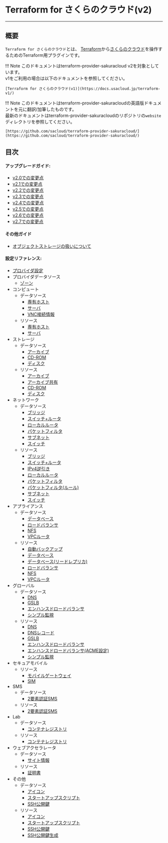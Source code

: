 # Terraform for さくらのクラウド(v2)

---

## 概要

`Terraform for さくらのクラウド`とは、
[Terraform](https://terraform.io)から[さくらのクラウド](http://cloud.sakura.ad.jp)を操作するためのTerraform用プラグインです。  

!!! Note
    このドキュメントはterraform-provider-sakuracloud v2を対象としています。  
    v1をご利用の場合は以下のドキュメントを参照してください。  
      
    [Terraform for さくらのクラウド(v1)](https://docs.usacloud.jp/terraform-v1/)
    
!!! Note
    このドキュメントはterraform-provider-sakuracloudの英語版ドキュメントを元に翻訳/加筆したものです。  
    最新のドキュメントはterraform-provider-sakuracloudのリポジトリの`website`ディレクトリを参照してください。
      
    [https://github.com/sacloud/terraform-provider-sakuracloud/](https://github.com/sacloud/terraform-provider-sakuracloud/)

## 目次

#### アップグレードガイド:

- [v2.0での変更点](guides/upgrade_to_v2.0.0)
- [v2.1での変更点](guides/upgrade_to_v2.1.0)
- [v2.2での変更点](guides/upgrade_to_v2.2.0)
- [v2.3での変更点](guides/upgrade_to_v2.3.0)
- [v2.4での変更点](guides/upgrade_to_v2.4.0)
- [v2.5での変更点](guides/upgrade_to_v2.5.0)
- [v2.6での変更点](guides/upgrade_to_v2.6.0)
- [v2.7での変更点](guides/upgrade_to_v2.7.0)

#### その他ガイド

- [オブジェクトストレージの扱いについて](guides/object_storage)

#### 設定リファレンス:
- [プロバイダ設定](provider/)
- プロバイダデータソース
    - [ゾーン](d/zone)
- コンピュート
    - データソース
        - [専有ホスト](d/private_host)
        - [サーバ](d/server)
        - [VNC接続情報](d/server_vnc_info)
    - リソース
        - [専有ホスト](r/private_host)
        - [サーバ](r/server)
- ストレージ
    - データソース
        - [アーカイブ](d/archive)
        - [CD-ROM](d/cdrom)
        - [ディスク](d/disk)
    - リソース
        - [アーカイブ](r/archive)
        - [アーカイブ共有](r/archive_share)
        - [CD-ROM](r/cdrom)
        - [ディスク](r/disk)
- ネットワーク
    - データソース
        - [ブリッジ](d/bridge)
        - [スイッチ+ルータ](d/internet)
        - [ローカルルータ](d/local_router)
        - [パケットフィルタ](d/packet_filter)
        - [サブネット](d/subnet)
        - [スイッチ](d/switch)
    - リソース
        - [ブリッジ](r/bridge)
        - [スイッチ+ルータ](r/internet)
        - [IPv4逆引き](r/ipv4_ptr)
        - [ローカルルータ](r/local_router)
        - [パケットフィルタ](r/packet_filter)
        - [パケットフィルタ(ルール)](r/packet_filter_rules)
        - [サブネット](r/subnet)
        - [スイッチ](r/switch)
- アプライアンス
    - データソース
        - [データベース](d/database)
        - [ロードバランサ](d/load_balancer)
        - [NFS](d/nfs)
        - [VPCルータ](d/vpc_router)
    - リソース
        - [自動バックアップ](r/auto_backup)
        - [データベース](r/database)
        - [データベース(リードレプリカ)](r/database_read_replica)
        - [ロードバランサ](r/load_balancer)
        - [NFS](r/nfs)
        - [VPCルータ](r/vpc_router)
- グローバル
    - データソース
        - [DNS](d/dns)
        - [GSLB](d/gslb)
        - [エンハンスドロードバランサ](d/proxylb)
        - [シンプル監視](d/simple_monitor)
    - リソース
        - [DNS](r/dns)
        - [DNSレコード](r/dns_record)
        - [GSLB](r/gslb)
        - [エンハンスドロードバランサ](r/proxylb)
        - [エンハンスドロードバランサ(ACME設定)](r/proxylb_acme)
        - [シンプル監視](r/simple_monitor)
- セキュアモバイル
    - リソース
        - [モバイルゲートウェイ ](r/mobile_gateway)
        - [SIM](r/sim)
- SMS
    - データソース
        - [2要素認証SMS](d/esme)
    - リソース
        - [2要素認証SMS](r/esme)
- Lab
    - データソース
        - [コンテナレジストリ](d/container_registry)
    - リソース
        - [コンテナレジストリ](r/container_registry)
- ウェブアクセラレータ
    - データソース
        - [サイト情報](d/webaccel)
    - リソース
        - [証明書](r/webaccel_certificate)
- その他
    - データソース
        - [アイコン](d/icon)
        - [スタートアップスクリプト](d/note)
        - [SSH公開鍵](d/ssh_key)
    - リソース
        - [アイコン](r/icon)
        - [スタートアップスクリプト](r/note)
        - [SSH公開鍵](r/ssh_key)
        - [SSH公開鍵生成](r/ssh_key_gen)
